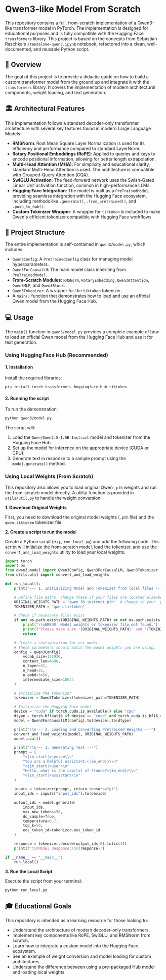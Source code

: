 # Qwen3-like Model From Scratch

This repository contains a full, from-scratch implementation of a Qwen3-like transformer model in PyTorch. The implementation is designed for educational purposes and is fully compatible with the Hugging Face `transformers` library. This project is based on the concepts from Sebastian Raschka's `standalone-qwen3.ipynb` notebook, refactored into a clean, well-documented, and reusable Python script.

## 🚀 Overview

The goal of this project is to provide a didactic guide on how to build a custom transformer model from the ground up and integrate it with the `transformers` library. It covers the implementation of modern architectural components, weight loading, and text generation.

## 🏛️ Architectural Features

This implementation follows a standard decoder-only transformer architecture with several key features found in modern Large Language Models:

-   **RMSNorm**: Root Mean Square Layer Normalization is used for its efficiency and performance compared to standard LayerNorm.
-   **Rotary Positional Embeddings (RoPE)**: Applied to queries and keys to encode positional information, allowing for better length extrapolation.
-   **Multi-Head Attention (MHA)**: For simplicity and educational clarity, standard Multi-Head Attention is used. The architecture is compatible with Grouped-Query Attention (GQA).
-   **SwiGLU Activation**: The feed-forward network uses the Swish-Gated Linear Unit activation function, common in high-performance LLMs.
-   **Hugging Face Integration**: The model is built as a `PreTrainedModel`, providing seamless integration with the Hugging Face ecosystem, including methods like `.generate()`, `.from_pretrained()`, and `.push_to_hub()`.
-   **Custom Tokenizer Wrapper**: A wrapper for `tiktoken` is included to make Qwen's efficient tokenizer compatible with Hugging Face workflows.

## 📂 Project Structure

The entire implementation is self-contained in `qwen3/model.py`, which includes:

-   `Qwen3Config`: A `PretrainedConfig` class for managing model hyperparameters.
-   `Qwen3ForCausalLM`: The main model class inheriting from `PreTrainedModel`.
-   **From-Scratch Modules**: `RMSNorm`, `RotaryEmbedding`, `Qwen3Attention`, `Qwen3MLP`, and `Qwen3Block`.
-   `Qwen3Tokenizer`: A wrapper for the `tiktoken` tokenizer.
-   A `main()` function that demonstrates how to load and use an official Qwen model from the Hugging Face Hub.

## 💻 Usage

The `main()` function in `qwen3/model.py` provides a complete example of how to load an official Qwen model from the Hugging Face Hub and use it for text generation.

### Using Hugging Face Hub (Recommended)

#### 1. Installation

Install the required libraries:

```bash
pip install torch transformers huggingface-hub tiktoken
```

#### 2. Running the script

To run the demonstration:

```bash
python qwen3/model.py
```

The script will:
1.  Load the `Qwen/Qwen2.5-1.5B-Instruct` model and tokenizer from the Hugging Face Hub.
2.  Set up the model for inference on the appropriate device (CUDA or CPU).
3.  Generate text in response to a sample prompt using the `model.generate()` method.

### Using Local Weights (From Scratch)

This repository also allows you to load original Qwen `.pth` weights and run the from-scratch model directly. A utility function is provided in `utils/util.py` to handle the weight conversion.

**1. Download Original Weights**

First, you need to download the original model weights (`.pth` file) and the `qwen.tiktoken` tokenizer file.

**2. Create a script to run the model**

Create a Python script (e.g., `run_local.py`) and add the following code. This script will initialize the from-scratch model, load the tokenizer, and use the `convert_and_load_weights` utility to load your local weights.

```python
import torch
import os
from qwen3.model import Qwen3Config, Qwen3ForCausalLM, Qwen3Tokenizer
from utils.util import convert_and_load_weights

def run_local():
    print("--- 1. Initializing Model and Tokenizer from local files ---")

    # Define file paths. Change these if your files are located elsewhere.
    ORIGINAL_WEIGHTS_PATH = "qwen_3b_instruct.pth"  # Change to your .pth file
    TOKENIZER_PATH = "qwen.tiktoken"

    # Check if necessary files exist
    if not os.path.exists(ORIGINAL_WEIGHTS_PATH) or not os.path.exists(TOKENIZER_PATH):
        print("\\nERROR: Model weights or tokenizer file not found.")
        print(f"Please make sure '{ORIGINAL_WEIGHTS_PATH}' and '{TOKENIZER_PATH}' are in the current directory.")
        return

    # Create a configuration for our model.
    # These parameters should match the model weights you are using.
    config = Qwen3Config(
        vocab_size=151936,
        context_len=4096,
        n_layer=32,
        n_head=32,
        n_embd=3456,
        intermediate_size=18944
    )

    # Initialize the tokenizer
    tokenizer = Qwen3Tokenizer(tokenizer_path=TOKENIZER_PATH)

    # Initialize the Hugging Face model
    device = "cuda" if torch.cuda.is_available() else "cpu"
    dtype = torch.bfloat16 if device == "cuda" and torch.cuda.is_bf16_supported() else torch.float32
    model = Qwen3ForCausalLM(config).to(device).to(dtype)

    print("\\n--- 2. Loading and Converting Pretrained Weights ---")
    convert_and_load_weights(model, ORIGINAL_WEIGHTS_PATH)
    model.eval()

    print("\\n--- 3. Generating Text ---")
    prompt = (
        "<|im_start|>system\\n"
        "You are a helpful assistant.<|im_end|>\\n"
        "<|im_start|>user\\n"
        "Hello, what is the capital of France?<|im_end|>\\n"
        "<|im_start|>assistant\\n"
    )
    
    inputs = tokenizer(prompt, return_tensors="pt")
    input_ids = inputs["input_ids"].to(device)

    output_ids = model.generate(
        input_ids,
        max_new_tokens=50,
        do_sample=True,
        temperature=0.7,
        top_k=50,
        eos_token_id=tokenizer.eos_token_id
    )

    response = tokenizer.decode(output_ids[0].tolist())
    print(f"\\nModel Response:\\n{response}")

if __name__ == "__main__":
    run_local()
```

**3. Run the Local Script**

Execute the script from your terminal:
```bash
python run_local.py
```

## 🎓 Educational Goals

This repository is intended as a learning resource for those looking to:
-   Understand the architecture of modern decoder-only transformers.
-   Implement key components like RoPE, SwiGLU, and RMSNorm from scratch.
-   Learn how to integrate a custom model into the Hugging Face ecosystem.
-   See an example of weight conversion and model loading for custom architectures.
-   Understand the difference between using a pre-packaged Hub model and loading local weights. 